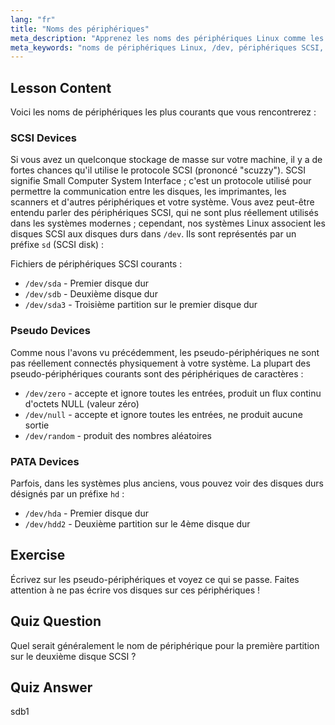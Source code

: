 ```yaml
---
lang: "fr"
title: "Noms des périphériques"
meta_description: "Apprenez les noms des périphériques Linux comme les périphériques SCSI (sd), pseudo et PATA (hd). Comprenez /dev/sda, /dev/null et plus encore dans ce guide convivial pour débutants."
meta_keywords: "noms de périphériques Linux, /dev, périphériques SCSI, pseudo-périphériques, périphériques PATA, tutoriel Linux, Linux pour débutants, fichiers de périphériques"
---
```


## Lesson Content

Voici les noms de périphériques les plus courants que vous rencontrerez :

### SCSI Devices

Si vous avez un quelconque stockage de masse sur votre machine, il y a de fortes chances qu'il utilise le protocole SCSI (prononcé "scuzzy"). SCSI signifie Small Computer System Interface ; c'est un protocole utilisé pour permettre la communication entre les disques, les imprimantes, les scanners et d'autres périphériques et votre système. Vous avez peut-être entendu parler des périphériques SCSI, qui ne sont plus réellement utilisés dans les systèmes modernes ; cependant, nos systèmes Linux associent les disques SCSI aux disques durs dans `/dev`. Ils sont représentés par un préfixe `sd` (SCSI disk) :

Fichiers de périphériques SCSI courants :

- `/dev/sda` - Premier disque dur
- `/dev/sdb` - Deuxième disque dur
- `/dev/sda3` - Troisième partition sur le premier disque dur

### Pseudo Devices

Comme nous l'avons vu précédemment, les pseudo-périphériques ne sont pas réellement connectés physiquement à votre système. La plupart des pseudo-périphériques courants sont des périphériques de caractères :

- `/dev/zero` - accepte et ignore toutes les entrées, produit un flux continu d'octets NULL (valeur zéro)
- `/dev/null` - accepte et ignore toutes les entrées, ne produit aucune sortie
- `/dev/random` - produit des nombres aléatoires

### PATA Devices

Parfois, dans les systèmes plus anciens, vous pouvez voir des disques durs désignés par un préfixe `hd` :

- `/dev/hda` - Premier disque dur
- `/dev/hdd2` - Deuxième partition sur le 4ème disque dur

## Exercise

Écrivez sur les pseudo-périphériques et voyez ce qui se passe. Faites attention à ne pas écrire vos disques sur ces périphériques !

## Quiz Question

Quel serait généralement le nom de périphérique pour la première partition sur le deuxième disque SCSI ?

## Quiz Answer

sdb1
